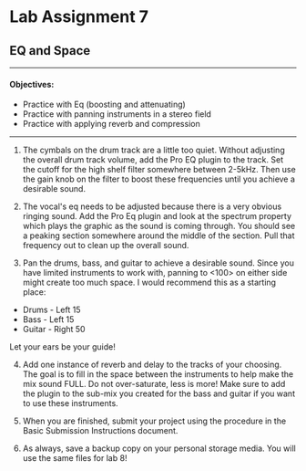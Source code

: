 # Lab Assignment 7
## EQ and Space
---
#### Objectives:
  * Practice with Eq (boosting and attenuating)
  * Practice with panning instruments in a stereo field
  * Practice with applying reverb and compression
---
1. The cymbals on the drum track are a little too quiet. Without adjusting the overall drum track volume, add the Pro EQ plugin to the track. Set the cutoff for the high shelf filter somewhere between 2-5kHz. Then use the gain knob on the filter to boost these frequencies until you achieve a desirable sound.  

2. The vocal's eq needs to be adjusted because there is a very obvious ringing sound. Add the Pro Eq plugin and look at the spectrum property which plays the graphic as the sound is coming through. You should see a peaking section somewhere around the middle of the section. Pull that frequency out to clean up the overall sound.

3. Pan the drums, bass, and guitar to achieve a desirable sound. Since you have limited instruments to work with, panning to <100> on either side might create too much space. I would recommend this as a starting place:
* Drums - Left 15
* Bass - Left 15
* Guitar - Right 50

Let your ears be your guide!
 
4. Add one instance of reverb and delay to the tracks of your choosing. The goal is to fill in the space between the instruments to help make the mix sound FULL. Do not over-saturate, less is more! Make sure to add the plugin to the sub-mix you created for the bass and guitar if you want to use these instruments.
 
5. When you are finished, submit your project using the procedure in the Basic Submission Instructions document.

6. As always, save a backup copy on your personal storage media. You will use the same files for lab 8!
